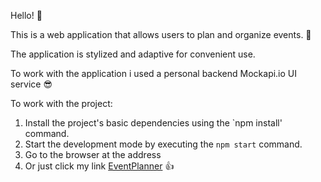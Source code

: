 Hello! 👋

This is a web application that allows users to plan and organize events. 🚀

The application is stylized and adaptive for convenient use.

To work with the application i used a personal backend Mockapi.io UI service 😎

To work with the project:

1. Install the project's basic dependencies using the `npm install' command.
2. Start the development mode by executing the `npm start` command.
3. Go to the browser at the address
4. Or just click my link
   [EventPlanner](https://mykola1982.github.io/event-planner/) 👍
